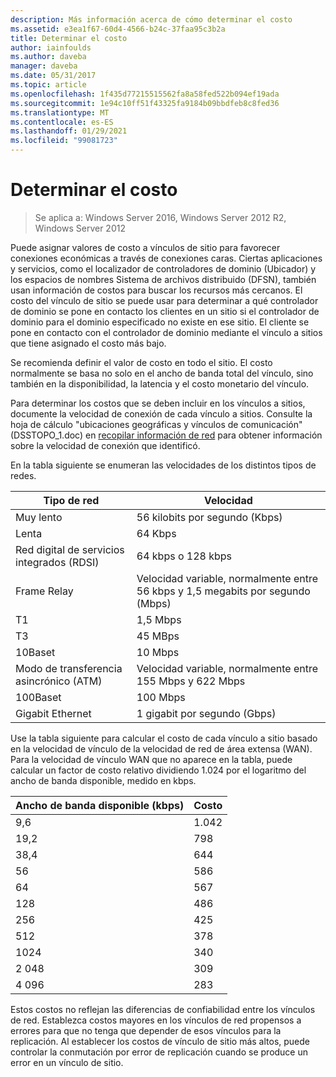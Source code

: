 ```yaml
---
description: Más información acerca de cómo determinar el costo
ms.assetid: e3ea1f67-60d4-4566-b24c-37faa95c3b2a
title: Determinar el costo
author: iainfoulds
ms.author: daveba
manager: daveba
ms.date: 05/31/2017
ms.topic: article
ms.openlocfilehash: 1f435d77215515562fa8a58fed522b094ef19ada
ms.sourcegitcommit: 1e94c10ff51f43325fa9184b09bbdfeb8c8fed36
ms.translationtype: MT
ms.contentlocale: es-ES
ms.lasthandoff: 01/29/2021
ms.locfileid: "99081723"
---
```

# <a name="determining-the-cost"></a>Determinar el costo

>Se aplica a: Windows Server 2016, Windows Server 2012 R2, Windows Server 2012

Puede asignar valores de costo a vínculos de sitio para favorecer conexiones económicas a través de conexiones caras. Ciertas aplicaciones y servicios, como el localizador de controladores de dominio (Ubicador) y los espacios de nombres Sistema de archivos distribuido (DFSN), también usan información de costos para buscar los recursos más cercanos. El costo del vínculo de sitio se puede usar para determinar a qué controlador de dominio se pone en contacto los clientes en un sitio si el controlador de dominio para el dominio especificado no existe en ese sitio. El cliente se pone en contacto con el controlador de dominio mediante el vínculo a sitios que tiene asignado el costo más bajo.

Se recomienda definir el valor de costo en todo el sitio. El costo normalmente se basa no solo en el ancho de banda total del vínculo, sino también en la disponibilidad, la latencia y el costo monetario del vínculo.

Para determinar los costos que se deben incluir en los vínculos a sitios, documente la velocidad de conexión de cada vínculo a sitios. Consulte la hoja de cálculo "ubicaciones geográficas y vínculos de comunicación" (DSSTOPO_1.doc) en [recopilar información de red](../../ad-ds/plan/Collecting-Network-Information.md) para obtener información sobre la velocidad de conexión que identificó.

En la tabla siguiente se enumeran las velocidades de los distintos tipos de redes.

|Tipo de red|Velocidad|
|----------------|---------|
|Muy lento|56 kilobits por segundo (Kbps)|
|Lenta|64 Kbps|
|Red digital de servicios integrados (RDSI)|64 kbps o 128 kbps|
|Frame Relay|Velocidad variable, normalmente entre 56 kbps y 1,5 megabits por segundo (Mbps)|
|T1|1,5 Mbps|
|T3|45 MBps|
|10Baset|10 Mbps|
|Modo de transferencia asincrónico (ATM)|Velocidad variable, normalmente entre 155 Mbps y 622 Mbps|
|100Baset|100 Mbps|
|Gigabit Ethernet|1 gigabit por segundo (Gbps)|

Use la tabla siguiente para calcular el costo de cada vínculo a sitio basado en la velocidad de vínculo de la velocidad de red de área extensa (WAN). Para la velocidad de vínculo WAN que no aparece en la tabla, puede calcular un factor de costo relativo dividiendo 1.024 por el logaritmo del ancho de banda disponible, medido en kbps.

|Ancho de banda disponible (kbps)|Costo|
|--------------------------------|--------|
|9,6|1.042|
|19,2|798|
|38,4|644|
|56|586|
|64|567|
|128|486|
|256|425|
|512|378|
|1024|340|
|2 048|309|
|4 096|283|

Estos costos no reflejan las diferencias de confiabilidad entre los vínculos de red. Establezca costos mayores en los vínculos de red propensos a errores para que no tenga que depender de esos vínculos para la replicación. Al establecer los costos de vínculo de sitio más altos, puede controlar la conmutación por error de replicación cuando se produce un error en un vínculo de sitio.


